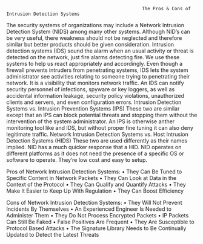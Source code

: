                                                       The Pros & Cons of Intrusion Detection Systems

The security systems of organizations may include a Network Intrusion Detection System (NIDS) among many other systems. Although NID’s can be very useful, there weakness should not be neglected and therefore similar but better products should be given consideration. 
Intrusion detection systems (IDS) sound the alarm when an usual activity or threat is detected on the network, just fire alarms detecting fire. We use these systems to help us react appropriately and accordingly. 
Even though a firewall prevents intruders from penetrating systems, IDS lets the system administrator see activities relating to someone trying to penetrating their network. It is a visibility that monitors network traffic.  An IDS can notify security personnel of infections, spyware or key loggers, as well as accidental information leakage, security policy violations, unauthorized clients and servers, and even configuration errors.
Intrusion Detection Systems vs. Intrusion Prevention Systems (IPS)
These two are similar except that an IPS can block potential threats and stopping them without the intervention of the system administrator. An IPS is otherwise anther monitoring tool like and IDS, but without proper fine tuning it can also deny legitimate traffic. 
Network Intrusion Detection Systems vs. Host Intrusion Detection Systems (HIDS)
These two are used differently as their names implied. NID has a much quicker response that a HID. NID operates on different platforms as it does not need the presence of a specific OS or software to operate.  They’re low cost and easy to setup. 

Pros of Network Intrusion Detection Systems:
•	They Can Be Tuned to Specific Content in Network Packets
•	They Can Look at Data in the Context of the Protocol
•	They Can Qualify and Quantify Attacks
•	They Make It Easier to Keep Up With Regulation
•	They Can Boost Efficiency

Cons of Network Intrusion Detection Systems:
•	They Will Not Prevent Incidents By Themselves
•	An Experienced Engineer Is Needed to Administer Them
•	They Do Not Process Encrypted Packets
•	IP Packets Can Still Be Faked
•	False Positives Are Frequent
•	They Are Susceptible to Protocol Based Attacks
•	The Signature Library Needs to Be Continually Updated to Detect the Latest Threats
